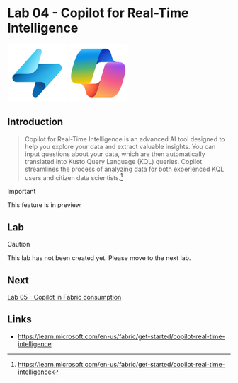 # Lab 04 - Copilot for Real-Time Intelligence

![Real-time Intelligence](/images/realtimeanalytics.svg)
![Copilot](/images/copilot.svg)

## Introduction
> Copilot for Real-Time Intelligence is an advanced AI tool designed to help you explore your data and extract valuable insights. You can input questions about your data, which are then automatically translated into Kusto Query Language (KQL) queries. Copilot streamlines the process of analyzing data for both experienced KQL users and citizen data scientists.[^1]

> [!IMPORTANT]
> This feature is in preview.

## Lab
> [!CAUTION]
> This lab has not been created yet.  Please move to the next lab.

## Next
[Lab 05 - Copilot in Fabric consumption](/labs/lab05/lab05.md)

## Links
- https://learn.microsoft.com/en-us/fabric/get-started/copilot-real-time-intelligence

[^1]: https://learn.microsoft.com/en-us/fabric/get-started/copilot-real-time-intelligence